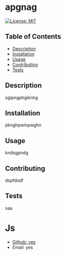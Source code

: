 # apgnag 
  [![License: MIT](https://img.shields.io/badge/License-MIT-yellow.svg)](https://opensource.org/licenses/MIT)
  ## Table of Contents
  * [Description](#description)
  * [Installation](#installation)
  * [Usage](#usage)
  * [Contributing](#contributing)
  * [Tests](#tests)
  

  ## Description 
  sgipngphgiknhg

  ## Installation
  pknghpwinpwghn

  ## Usage
  kndsgpndg

  ## Contributing
  dspfdsdf

  ## Tests
  saa
  
  #  Js
  - [Github: yes](https://github.com/yes)
  - Email: yes
